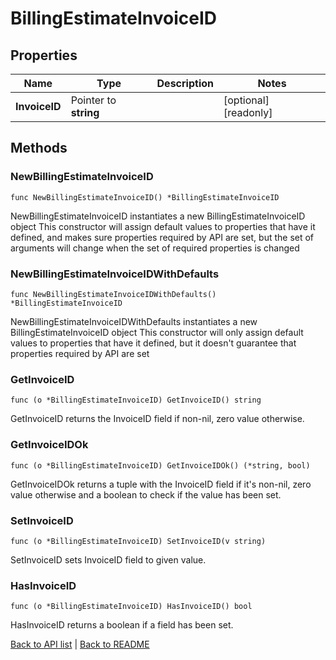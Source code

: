 # BillingEstimateInvoiceID

## Properties

Name | Type | Description | Notes
------------ | ------------- | ------------- | -------------
**InvoiceID** | Pointer to **string** |  | [optional] [readonly] 

## Methods

### NewBillingEstimateInvoiceID

`func NewBillingEstimateInvoiceID() *BillingEstimateInvoiceID`

NewBillingEstimateInvoiceID instantiates a new BillingEstimateInvoiceID object
This constructor will assign default values to properties that have it defined,
and makes sure properties required by API are set, but the set of arguments
will change when the set of required properties is changed

### NewBillingEstimateInvoiceIDWithDefaults

`func NewBillingEstimateInvoiceIDWithDefaults() *BillingEstimateInvoiceID`

NewBillingEstimateInvoiceIDWithDefaults instantiates a new BillingEstimateInvoiceID object
This constructor will only assign default values to properties that have it defined,
but it doesn't guarantee that properties required by API are set

### GetInvoiceID

`func (o *BillingEstimateInvoiceID) GetInvoiceID() string`

GetInvoiceID returns the InvoiceID field if non-nil, zero value otherwise.

### GetInvoiceIDOk

`func (o *BillingEstimateInvoiceID) GetInvoiceIDOk() (*string, bool)`

GetInvoiceIDOk returns a tuple with the InvoiceID field if it's non-nil, zero value otherwise
and a boolean to check if the value has been set.

### SetInvoiceID

`func (o *BillingEstimateInvoiceID) SetInvoiceID(v string)`

SetInvoiceID sets InvoiceID field to given value.

### HasInvoiceID

`func (o *BillingEstimateInvoiceID) HasInvoiceID() bool`

HasInvoiceID returns a boolean if a field has been set.


[Back to API list](../README.md#documentation-for-api-endpoints) | [Back to README](../README.md)
